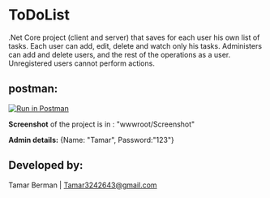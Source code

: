 # ToDoList
.Net Core project (client and server) that saves for each user his own list of tasks. Each user can add, edit, delete and watch only his tasks. Administers can add and delete users, and the rest of the operations as a user. Unregistered users cannot perform actions.

## postman: ##

[![Run in Postman](https://run.pstmn.io/button.svg)](https://app.getpostman.com/run-collection/24869718-19770e0a-f7bc-4162-87e1-08d7778d51a7?action=collection%2Ffork&collection-url=entityId%3D24869718-19770e0a-f7bc-4162-87e1-08d7778d51a7%26entityType%3Dcollection%26workspaceId%3D81176955-2b9a-46df-b810-9c4f013f6245)

**Screenshot** of the project is in : "wwwroot/Screenshot"

**Admin details:**
{Name: "Tamar", Password:"123"}

## Developed by: ##
Tamar Berman | Tamar3242643@gmail.com
